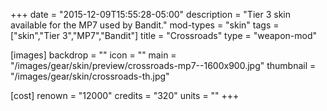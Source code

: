 +++
date = "2015-12-09T15:55:28-05:00"
description = "Tier 3 skin available for the MP7 used by Bandit."
mod-types = "skin"
tags = ["skin","Tier 3","MP7","Bandit"]
title = "Crossroads"
type = "weapon-mod"

[images]
  backdrop = ""
  icon = ""
  main = "/images/gear/skin/preview/crossroads-mp7--1600x900.jpg"
  thumbnail = "/images/gear/skin/crossroads-th.jpg"

[cost]
  renown = "12000"
  credits = "320"
  units = ""
+++
